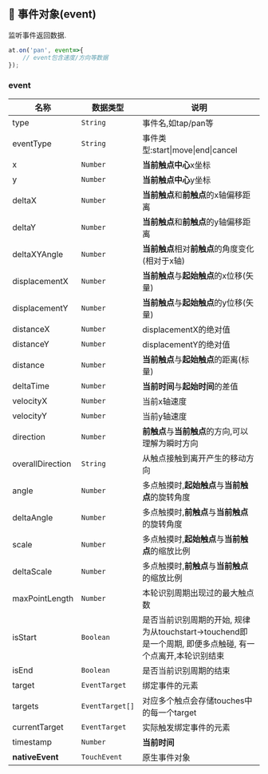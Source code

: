## :lollipop: 事件对象(event)
监听事件返回数据.


```javascript
at.on('pan', event=>{
    // event包含速度/方向等数据
});
```

### event
|名称|数据类型|说明|
|-|-|-|
|type|`String`|事件名,如tap/pan等|
|eventType|`String`|事件类型:start\|move\|end\|cancel|
|x|`Number`|**当前触点中心**x坐标|
|y|`Number`|**当前触点中心**y坐标|
|deltaX|`Number`|**当前触点**和**前触点**的x轴偏移距离|
|deltaY|`Number`|**当前触点**和**前触点**的y轴偏移距离|
|deltaXYAngle|`Number`|**当前触点**相对**前触点**的角度变化(相对于x轴)|
|displacementX|`Number`|**当前触点**与**起始触点**的x位移(矢量)|
|displacementY|`Number`|**当前触点**与**起始触点**的y位移(矢量)|
|distanceX|`Number`|displacementX的绝对值|
|distanceY|`Number`|displacementY的绝对值|
|distance|`Number`|**当前触点**与**起始触点**的距离(标量)|
|deltaTime|`Number`|**当前时间**与**起始时间**的差值|
|velocityX|`Number`|当前x轴速度|
|velocityY|`Number`|当前y轴速度|
|direction|`Number`|**前触点**与**当前触点**的方向,可以理解为瞬时方向|
|overallDirection|`String`|从触点接触到离开产生的移动方向|
|angle|`Number`|多点触摸时,**起始触点**与**当前触点**的旋转角度|
|deltaAngle|`Number`|多点触摸时,**前触点**与**当前触点**的旋转角度|
|scale|`Number`|多点触摸时,**起始触点**与**当前触点**的缩放比例|
|deltaScale|`Number`|多点触摸时,**前触点**与**当前触点**的缩放比例|
|maxPointLength|`Number`|本轮识别周期出现过的最大触点数|
|isStart|`Boolean`|是否当前识别周期的开始, 规律为从touchstart->touchend即是一个周期, 即便多点触碰, 有一个点离开,本轮识别结束|
|isEnd|`Boolean`|是否当前识别周期的结束|
|target|`EventTarget`|绑定事件的元素|
|targets|`EventTarget[]`|对应多个触点会存储touches中的每一个target|
|currentTarget|`EventTarget`|实际触发绑定事件的元素|
|timestamp|`Number`|**当前时间**|
|**nativeEvent**|`TouchEvent`|原生事件对象
